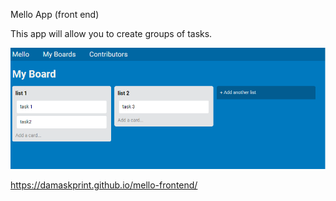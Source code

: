 Mello App (front end)

This app will allow you to create groups of tasks.

![screenshot](/melloshot.png)

https://damaskprint.github.io/mello-frontend/